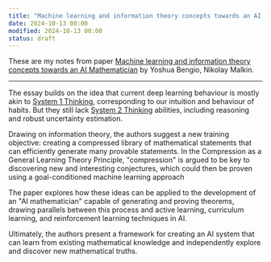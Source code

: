 ```yaml
---
title: "Machine learning and information theory concepts towards an AI Mathematician"
date: 2024-10-13 00:00
modified: 2024-10-13 00:00
status: draft
---
```


These are my notes from paper [Machine learning and information theory concepts towards an AI Mathematician](https://arxiv.org/abs/2403.04571) by Yoshua Bengio, Nikolay Malkin.

---

The essay builds on the idea that current deep learning behaviour is mostly akin to [System 1 Thinking](../permanent/system-1-thinking.md), corresponding to our intuition and behaviour of habits. But they still lack [System 2 Thinking](../permanent/system-2-thinking.md) abilities, including reasoning and robust uncertainty estimation.

Drawing on information theory, the authors suggest a new training objective: creating a compressed library of mathematical statements that can efficiently generate many provable statements. In the Compression as a General Learning Theory Principle, "compression" is argued to be key to discovering new and interesting conjectures, which could then be proven using a goal-conditioned machine learning approach

The paper explores how these ideas can be applied to the development of an "AI mathematician" capable of generating and proving theorems, drawing parallels between this process and active learning, curriculum learning, and reinforcement learning techniques in AI.

Ultimately, the authors present a framework for creating an AI system that can learn from existing mathematical knowledge and independently explore and discover new mathematical truths.
